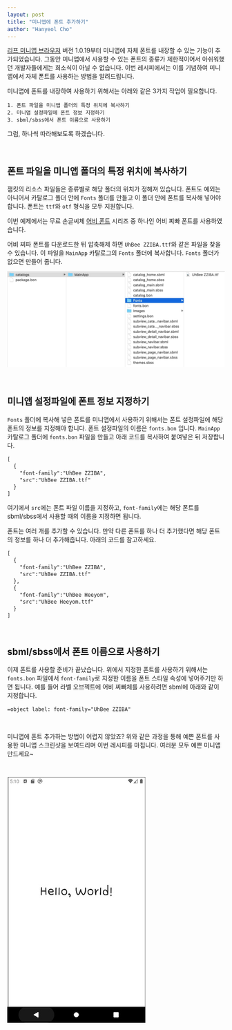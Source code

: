 ```yaml
---
layout: post
title: "미니앱에 폰트 추가하기"
author: "Hanyeol Cho"
---
```


[리프 미니앱 브라우저](https://play.google.com/store/apps/details?id=io.astaria.leaf) 버전 1.0.19부터 미니앱에 자체 폰트를 내장할 수 있는 기능이 추가되었습니다. 그동안 미니앱에서 사용할 수 있는 폰트의 종류가 제한적이어서 아쉬워했던 개발자들에게는 희소식이 아닐 수 없습니다. 이번 레시피에서는 이를 기념하여 미니앱에서 자체 폰트를 사용하는 방법을 알려드립니다.

미니앱에 폰트를 내장하여 사용하기 위해서는 아래와 같은 3가지 작업이 필요합니다.

```
1. 폰트 파일을 미니앱 폴더의 특정 위치에 복사하기
2. 미니앱 설정파일에 폰트 정보 지정하기
3. sbml/sbss에서 폰트 이름으로 사용하기
```

그럼, 하나씩 따라해보도록 하겠습니다.

<br />

## 폰트 파일을 미니앱 폴더의 특정 위치에 복사하기

잼킷의 리소스 파일들은 종류별로 해당 폴더의 위치가 정해져 있습니다. 폰트도 예외는 아니어서 카탈로그 폴더 안에 `Fonts` 폴더를 만들고 이 폴더 안에 폰트를 복사해 넣어야 합니다. 폰트는 `ttf`와 `otf` 형식을 모두 지원합니다.

이번 예제에서는 무료 손글씨체 [어비 폰트](http://www.uhbeefont.com) 시리즈 중 하나인 어비 찌빠 폰트를 사용하였습니다.

어비 찌파 폰트를 다운로드한 뒤 압축해제 하면 `UhBee ZZIBA.ttf`와 같은 파일을 찾을 수 있습니다. 이 파일을 `MainApp` 카탈로그의 `Fonts` 폴더에 복사합니다. `Fonts` 폴더가 없으면 만들어 줍니다.

![Fonts 폴더에 UhBee ZZIBA.ttf 파일을 복사헤 넣은 상태](/assets/images/20200124-001.jpg)


<br />

## 미니앱 설정파일에 폰트 정보 지정하기

`Fonts` 폴더에 복사해 넣은 폰트를 미니앱에서 사용하기 위해서는 폰트 설정파일에 해당 폰트의 정보를 지정해야 합니다. 폰트 설정파일의 이름은 `fonts.bon` 입니다. `MainApp` 카탈로그 폴더에 `fonts.bon` 파일을 만들고 아래 코드를 복사하여 붙여넣은 뒤 저장합니다.

```
[
  {
    "font-family":"UhBee ZZIBA",
    "src":"UhBee ZZIBA.ttf"
  }
]
```

여기에서 `src`에는 폰트 파일 이름을 지정하고, `font-family`에는 해당 폰트를 sbml/sbss에서 사용할 때의 이름을 지정하면 됩니다.

폰트는 여러 개를 추가할 수 있습니다. 만약 다른 폰트를 하나 더 추가했다면 해당 폰트의 정보를 하나 더 추가해줍니다. 아래의 코드를 참고하세요.

```
[
  {
    "font-family":"UhBee ZZIBA",
    "src":"UhBee ZZIBA.ttf"
  },
  {
    "font-family":"UhBee Heeyom",
    "src":"UhBee Heeyom.ttf"
  }
]
```

<br />

## sbml/sbss에서 폰트 이름으로 사용하기

이제 폰트를 사용할 준비가 끝났습니다. 위에서 지정한 폰트를 사용하기 위해서는 `fonts.bon` 파일에서 `font-family`로 지정한 이름을 폰트 스타일 속성에 넣어주기만 하면 됩니다. 예를 들어 라벨 오브젝트에 어비 찌빠체를 사용하려면 sbml에 아래와 같이 지정합니다.

```
=object label: font-family="UhBee ZZIBA"
```

<br />

미니앱에 폰트 추가하는 방법이 어렵지 않았죠? 위와 같은 과정을 통해 예쁜 폰트를 사용한 미니앱 스크린샷을 보여드리며 이번 레시피를 마칩니다. 여러분 모두 예쁜 미니앱 만드세요~

<br />

![어비 찌빠체를 사용한 미니앱 스크린샷](/assets/images/20200124-002.jpg)
